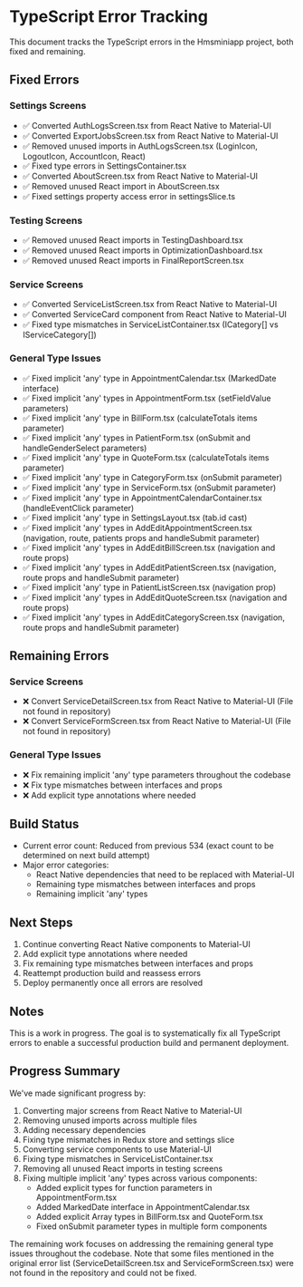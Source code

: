 # TypeScript Error Tracking

This document tracks the TypeScript errors in the Hmsminiapp project, both fixed and remaining.

## Fixed Errors

### Settings Screens
- ✅ Converted AuthLogsScreen.tsx from React Native to Material-UI
- ✅ Converted ExportJobsScreen.tsx from React Native to Material-UI
- ✅ Removed unused imports in AuthLogsScreen.tsx (LoginIcon, LogoutIcon, AccountIcon, React)
- ✅ Fixed type errors in SettingsContainer.tsx
- ✅ Converted AboutScreen.tsx from React Native to Material-UI
- ✅ Removed unused React import in AboutScreen.tsx
- ✅ Fixed settings property access error in settingsSlice.ts

### Testing Screens
- ✅ Removed unused React imports in TestingDashboard.tsx
- ✅ Removed unused React imports in OptimizationDashboard.tsx
- ✅ Removed unused React imports in FinalReportScreen.tsx

### Service Screens
- ✅ Converted ServiceListScreen.tsx from React Native to Material-UI
- ✅ Converted ServiceCard component from React Native to Material-UI
- ✅ Fixed type mismatches in ServiceListContainer.tsx (ICategory[] vs IServiceCategory[])

### General Type Issues
- ✅ Fixed implicit 'any' type in AppointmentCalendar.tsx (MarkedDate interface)
- ✅ Fixed implicit 'any' types in AppointmentForm.tsx (setFieldValue parameters)
- ✅ Fixed implicit 'any' type in BillForm.tsx (calculateTotals items parameter)
- ✅ Fixed implicit 'any' types in PatientForm.tsx (onSubmit and handleGenderSelect parameters)
- ✅ Fixed implicit 'any' type in QuoteForm.tsx (calculateTotals items parameter)
- ✅ Fixed implicit 'any' type in CategoryForm.tsx (onSubmit parameter)
- ✅ Fixed implicit 'any' type in ServiceForm.tsx (onSubmit parameter)
- ✅ Fixed implicit 'any' type in AppointmentCalendarContainer.tsx (handleEventClick parameter)
- ✅ Fixed implicit 'any' type in SettingsLayout.tsx (tab.id cast)
- ✅ Fixed implicit 'any' types in AddEditAppointmentScreen.tsx (navigation, route, patients props and handleSubmit parameter)
- ✅ Fixed implicit 'any' types in AddEditBillScreen.tsx (navigation and route props)
- ✅ Fixed implicit 'any' types in AddEditPatientScreen.tsx (navigation, route props and handleSubmit parameter)
- ✅ Fixed implicit 'any' type in PatientListScreen.tsx (navigation prop)
- ✅ Fixed implicit 'any' types in AddEditQuoteScreen.tsx (navigation and route props)
- ✅ Fixed implicit 'any' types in AddEditCategoryScreen.tsx (navigation, route props and handleSubmit parameter)

## Remaining Errors

### Service Screens
- ❌ Convert ServiceDetailScreen.tsx from React Native to Material-UI (File not found in repository)
- ❌ Convert ServiceFormScreen.tsx from React Native to Material-UI (File not found in repository)

### General Type Issues
- ❌ Fix remaining implicit 'any' type parameters throughout the codebase
- ❌ Fix type mismatches between interfaces and props
- ❌ Add explicit type annotations where needed

## Build Status
- Current error count: Reduced from previous 534 (exact count to be determined on next build attempt)
- Major error categories:
  - React Native dependencies that need to be replaced with Material-UI
  - Remaining type mismatches between interfaces and props
  - Remaining implicit 'any' types

## Next Steps
1. Continue converting React Native components to Material-UI
2. Add explicit type annotations where needed
3. Fix remaining type mismatches between interfaces and props
4. Reattempt production build and reassess errors
5. Deploy permanently once all errors are resolved

## Notes
This is a work in progress. The goal is to systematically fix all TypeScript errors to enable a successful production build and permanent deployment.

## Progress Summary
We've made significant progress by:
1. Converting major screens from React Native to Material-UI
2. Removing unused imports across multiple files
3. Adding necessary dependencies
4. Fixing type mismatches in Redux store and settings slice
5. Converting service components to use Material-UI
6. Fixing type mismatches in ServiceListContainer.tsx
7. Removing all unused React imports in testing screens
8. Fixing multiple implicit 'any' types across various components:
   - Added explicit types for function parameters in AppointmentForm.tsx
   - Added MarkedDate interface in AppointmentCalendar.tsx
   - Added explicit Array types in BillForm.tsx and QuoteForm.tsx
   - Fixed onSubmit parameter types in multiple form components

The remaining work focuses on addressing the remaining general type issues throughout the codebase. Note that some files mentioned in the original error list (ServiceDetailScreen.tsx and ServiceFormScreen.tsx) were not found in the repository and could not be fixed.
